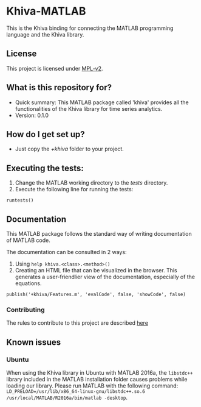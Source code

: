 # Khiva-MATLAB
This is the Khiva binding for connecting the MATLAB programming language and the Khiva library.

## License
This project is licensed under [MPL-v2](https://www.mozilla.org/en-US/MPL/2.0/).

## What is this repository for?

* Quick summary:
This MATLAB package called 'khiva' provides all the functionalities of the Khiva library for time series analytics.
* Version:
0.1.0

## How do I get set up?
* Just copy the *+khiva* folder to your project.

## Executing the tests:
1. Change the MATLAB working directory to the *tests* directory.
2. Execute the following line for running the tests:

```
runtests()
```

## Documentation
This MATLAB package follows the standard way of writing documentation of MATLAB code.

The documentation can be consulted in 2 ways:
1. Using `help khiva.<class>.<method>()`
2. Creating an HTML file that can be visualized in the browser. This generates
   a user-friendlier view of the documentation, especially of the equations.
```
publish('+khiva/Features.m', 'evalCode', false, 'showCode', false)
```

### Contributing
The rules to contribute to this project are described [here](CONTRIBUTING.md)

## Known issues

### Ubuntu
When using the Khiva library in Ubuntu with MATLAB 2016a, the `libstdc++` library included in the MATLAB installation folder causes problems while loading our library. Please run MATLAB with the following command: `LD_PRELOAD=/usr/lib/x86_64-linux-gnu/libstdc++.so.6 /usr/local/MATLAB/R2016a/bin/matlab -desktop`.
